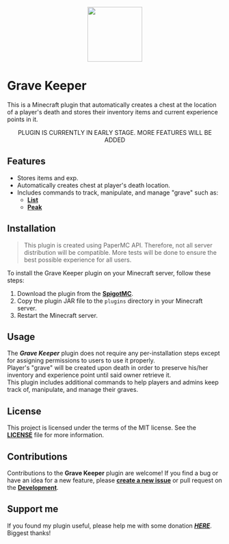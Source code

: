 <p align="center">
  <img src="https://i.ibb.co/9T3NjbW/gravekeeper-icon-128x128.png" width="128px"/>
</p>

# Grave Keeper

This is a Minecraft plugin that automatically creates a chest at the location of a player's death and stores their
inventory items and current experience points in it.

<p align="center">
PLUGIN IS CURRENTLY IN EARLY STAGE. MORE FEATURES WILL BE ADDED
</p>

## Features

- Stores items and exp.
- Automatically creates chest at player's death location.
- Includes commands to track, manipulate, and manage "grave" such as:
    - [**List**](https://github.com/knighthat/GraveKeeper/wiki/Commands#List)
    - [**Peak**](https://github.com/knighthat/GraveKeeper/wiki/Commands#peak)

## Installation

> This plugin is created using PaperMC API. Therefore, not all server distribution will be compatible. More tests will
> be done to ensure the best possible experience for all users.

To install the Grave Keeper plugin on your Minecraft server, follow these steps:

1. Download the plugin from the [**SpigotMC**](https://www.spigotmc.org/resources/109521/).
2. Copy the plugin JAR file to the `plugins` directory in your Minecraft server.
3. Restart the Minecraft server.

## Usage

The ***Grave Keeper*** plugin does not require any per-installation steps except for assigning permissions to users to
use it properly.<br>
Player's "grave" will be created upon death in order to preserve his/her inventory and experience point until said owner
retrieve it.<br>
This plugin includes additional commands to help players and admins keep track of, manipulate, and manage their graves.

## License

This project is licensed under the terms of the MIT license. See the [**LICENSE**](LICENSE.md) file for more
information.

## Contributions

Contributions to the **Grave Keeper** plugin are welcome! If you find a bug or have an idea for a new feature, please
[**create a new issue**](https://github.com/knighthat/GraveKeeper/issues/new) or pull request on
the [**Development**](https://github.com/knighthat/GraveKeeper/tree/development).

## Support me

If you found my plugin useful, please help me with some donation [***HERE***](https://paypal.me/TnKnightN). Biggest
thanks!

